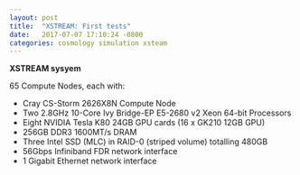 ```yaml
---
layout: post
title:  "XSTREAM: First tests"
date:   2017-07-07 17:10:24 -0800
categories: cosmology simulation xsteam
---
```



**XSTREAM sysyem**

65 Compute Nodes, each with:
  * Cray CS-Storm 2626X8N Compute Node
  * Two 2.8GHz 10-Core Ivy Bridge-EP E5-2680 v2 Xeon 64-bit Processors
  * Eight NVIDIA Tesla K80 24GB GPU cards (16 x GK210 12GB GPU)
  * 256GB DDR3 1600MT/s DRAM
  * Three Intel SSD (MLC) in RAID-0 (striped volume) totalling 480GB
  * 56Gbps Infiniband FDR network interface
  * 1 Gigabit Ethernet network interface
